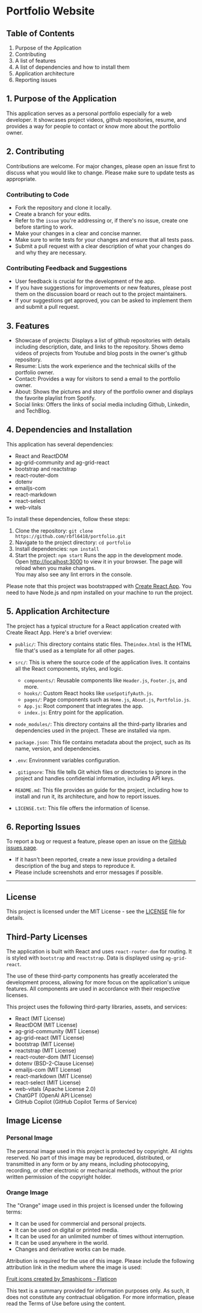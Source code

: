 # Portfolio Website

## Table of Contents

1. Purpose of the Application
2. Contributing
3. A list of features
4. A list of dependencies and how to install them
5. Application architecture
6. Reporting issues

## 1. Purpose of the Application

This application serves as a personal portfolio especially for a web developer. It showcases project videos, github repositories, resume, and provides a way for people to contact or know more about the portfolio owner.

## 2. Contributing

Contributions are welcome. For major changes, please open an issue first to discuss what you would like to change. Please make sure to update tests as appropriate.

### Contributing to Code

- Fork the repository and clone it locally.
- Create a branch for your edits.
- Refer to the `issue` you're addressing or, if there's no issue, create one before starting to work.
- Make your changes in a clear and concise manner.
- Make sure to write tests for your changes and ensure that all tests pass.
- Submit a pull request with a clear description of what your changes do and why they are necessary.

### Contributing Feedback and Suggestions

- User feedback is crucial for the development of the app.
- If you have suggestions for improvements or new features, please post them on the discussion board or reach out to the project maintainers.
- If your suggestions get approved, you can be asked to implement them and submit a pull request.

## 3. Features

- Showcase of projects: Displays a list of github repositories with details including description, date, and links to the repository. Shows demo videos of projects from Youtube and blog posts in the owner's github repository.
- Resume: Lists the work experience and the technical skills of the portfolio owner.
- Contact: Provides a way for visitors to send a email to the portfolio owner.
- About: Shows the pictures and story of the portfolio owner and displays the favorite playlist from Spotify.
- Social links: Offers the links of social media including Github, Linkedin, and TechBlog.

## 4. Dependencies and Installation

This application has several dependencies:

- React and ReactDOM
- ag-grid-community and ag-grid-react
- bootstrap and reactstrap
- react-router-dom
- dotenv
- emailjs-com
- react-markdown
- react-select
- web-vitals

To install these dependencies, follow these steps:

1. Clone the repository: `git clone https://github.com/rbfl6418/portfolio.git`
2. Navigate to the project directory: `cd portfolio`
3. Install dependencies: `npm install`
4. Start the project: `npm start`
   Runs the app in the development mode.\
   Open [http://localhost:3000](http://localhost:3000) to view it in your browser.
   The page will reload when you make changes.\
   You may also see any lint errors in the console.

Please note that this project was bootstrapped with [Create React App](https://github.com/facebook/create-react-app).
You need to have Node.js and npm installed on your machine to run the project.

## 5. Application Architecture

The project has a typical structure for a React application created with Create React App. Here's a brief overview:

- `public/`: This directory contains static files. The`index.html` is the HTML file that's used as a template for all other pages.

- `src/`: This is where the source code of the application lives. It contains all the React components, styles, and logic.

  - `components/`: Reusable components like `Header.js`, `Footer.js`, and more.
  - `hooks/`: Custom React hooks like `useSpotifyAuth.js`.
  - `pages/`: Page components such as `Home.js`, `About.js`, `Portfolio.js`.
  - `App.js`: Root component that integrates the app.
  - `index.js`: Entry point for the application.

- `node_modules/`: This directory contains all the third-party libraries and dependencies used in the project. These are installed via npm.

- `package.json`: This file contains metadata about the project, such as its name, version, and dependencies.

- `.env`: Environment variables configuration.

- `.gitignore`: This file tells Git which files or directories to ignore in the project and handles confidential information, including API keys.

- `README.md`: This file provides an guide for the project, including how to install and run it, its architecture, and how to report issues.

- `LICENSE.txt`: This file offers the information of license.

## 6. Reporting Issues

To report a bug or request a feature, please open an issue on the [GitHub issues page](https://github.com/rbfl6418/portfolio/issues).

- If it hasn't been reported, create a new issue providing a detailed description of the bug and steps to reproduce it.
- Please include screenshots and error messages if possible.

---

## License

This project is licensed under the MIT License - see the [LICENSE](LICENSE) file for details.

## Third-Party Licenses

The application is built with React and uses `react-router-dom` for routing. It is styled with `bootstrap` and `reactstrap`. Data is displayed using `ag-grid-react`.

The use of these third-party components has greatly accelerated the development process, allowing for more focus on the application's unique features. All components are used in accordance with their respective licenses.

This project uses the following third-party libraries, assets, and services:

- React (MIT License)
- ReactDOM (MIT License)
- ag-grid-community (MIT License)
- ag-grid-react (MIT License)
- bootstrap (MIT License)
- reactstrap (MIT License)
- react-router-dom (MIT License)
- dotenv (BSD-2-Clause License)
- emailjs-com (MIT License)
- react-markdown (MIT License)
- react-select (MIT License)
- web-vitals (Apache License 2.0)
- ChatGPT (OpenAI API License)
- GitHub Copilot (GitHub Copilot Terms of Service)

## Image License

### Personal Image

The personal image used in this project is protected by copyright. All rights reserved. No part of this image may be reproduced, distributed, or transmitted in any form or by any means, including photocopying, recording, or other electronic or mechanical methods, without the prior written permission of the copyright holder.

### Orange Image

The "Orange" image used in this project is licensed under the following terms:

- It can be used for commercial and personal projects.
- It can be used on digital or printed media.
- It can be used for an unlimited number of times without interruption.
- It can be used anywhere in the world.
- Changes and derivative works can be made.

Attribution is required for the use of this image. Please include the following attribution link in the medium where the image is used:

[Fruit icons created by Smashicons - Flaticon](https://www.flaticon.com/free-icons/fruit)

This text is a summary provided for information purposes only. As such, it does not constitute any contractual obligation. For more information, please read the Terms of Use before using the content.
